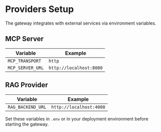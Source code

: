 # Providers Setup

The gateway integrates with external services via environment variables.

## MCP Server
| Variable | Example |
|----------|---------|
| `MCP_TRANSPORT` | `http` |
| `MCP_SERVER_URL` | `http://localhost:8080` |

## RAG Provider
| Variable | Example |
|----------|---------|
| `RAG_BACKEND_URL` | `http://localhost:4000` |

Set these variables in `.env` or in your deployment environment before starting the gateway.
